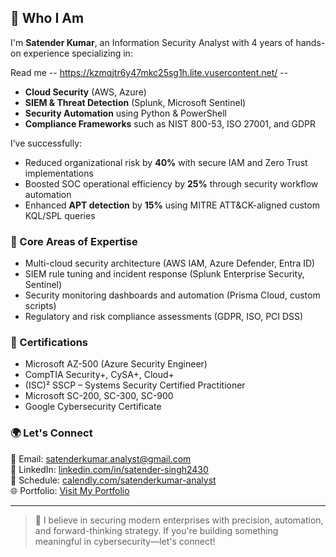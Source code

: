 ## 👋 Who I Am

I'm **Satender Kumar**, an Information Security Analyst with 4 years of hands-on experience specializing in: 

Read me -- https://kzmqjtr6y47mkc25sg1h.lite.vusercontent.net/ --

- **Cloud Security** (AWS, Azure)
- **SIEM & Threat Detection** (Splunk, Microsoft Sentinel)
- **Security Automation** using Python & PowerShell
- **Compliance Frameworks** such as NIST 800-53, ISO 27001, and GDPR

I’ve successfully:
- Reduced organizational risk by **40%** with secure IAM and Zero Trust implementations
- Boosted SOC operational efficiency by **25%** through security workflow automation
- Enhanced **APT detection** by **15%** using MITRE ATT&CK-aligned custom KQL/SPL queries

### 🔐 Core Areas of Expertise
- Multi-cloud security architecture (AWS IAM, Azure Defender, Entra ID)
- SIEM rule tuning and incident response (Splunk Enterprise Security, Sentinel)
- Security monitoring dashboards and automation (Prisma Cloud, custom scripts)
- Regulatory and risk compliance assessments (GDPR, ISO, PCI DSS)

### 🧾 Certifications
- Microsoft AZ-500 (Azure Security Engineer)
- CompTIA Security+, CySA+, Cloud+
- (ISC)² SSCP – Systems Security Certified Practitioner
- Microsoft SC-200, SC-300, SC-900
- Google Cybersecurity Certificate

### 🌍 Let's Connect
📧 Email: [satenderkumar.analyst@gmail.com](mailto:satenderkumar.analyst@gmail.com)  
🔗 LinkedIn: [linkedin.com/in/satender-singh2430](https://linkedin.com/in/satender-singh2430)  
📅 Schedule: [calendly.com/satenderkumar-analyst](https://calendly.com/satenderkumar-analyst)  
🌐 Portfolio: [Visit My Portfolio](https://kzmqjtr6y47mkc25sg1h.lite.vusercontent.net)

---

> 🔎 I believe in securing modern enterprises with precision, automation, and forward-thinking strategy. If you're building something meaningful in cybersecurity—let's connect!
